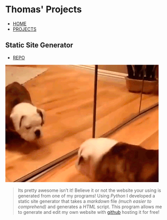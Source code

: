 # Thomas' Projects

* [HOME](index.html)
* [PROJECTS](index2.html)

## Static Site Generator

* [REPO](https://github.com/BruzaTom/static_site_generator)

![mirror dog](static/images/ssg/mirrordog_gif.gif)

> Its pretty awesome isn’t it! Believe it or not the website your using is generated from one of my programs! Using *Python* I developed a static 
> site generator that takes a *markdown* file *(much easier to comprehend)* and generates a *HTML* script. This program allows me to generate and edit my own website with [github](https://github.com/BruzaTom) hosting it for free!